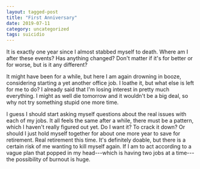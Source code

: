 ```yaml
---
layout: tagged-post
title: "First Anniversary"
date: 2019-07-11
category: uncategorized
tags: suicidio
---
```

It is exactly one year since I almost stabbed myself to death. Where am I after these events? Has anything changed? Don't matter if it's for better or for worse, but is it any different?

It might have been for a while, but here I am again drowning in booze, considering starting a yet another office job. I loathe it, but what else is left for me to do? I already said that I'm losing interest in pretty much everything. I might as well die tomorrow and it wouldn't be a big deal, so why not try something stupid one more time.

I guess I should start asking myself questions about the real issues with each of my jobs. It all feels the same after a while, there must be a pattern, which I haven't really figured out yet. Do I want it? To crack it down? Or should I just hold myself together for about one more year to save for retirement. Real retirement this time. It's definitely doable, but there is a certain risk of me wanting to kill myself again. If I am to act according to a vague plan that popped in my head---which is having two jobs at a time---the possibility of burnout is huge.
